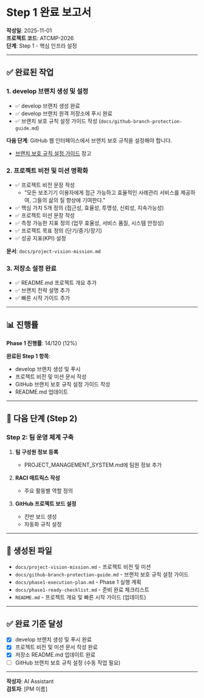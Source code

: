 # Step 1 완료 보고서

**작성일**: 2025-11-01  
**프로젝트 코드**: ATCMP-2026  
**단계**: Step 1 - 핵심 인프라 설정

---

## ✅ 완료된 작업

### 1. develop 브랜치 생성 및 설정

- ✅ develop 브랜치 생성 완료
- ✅ develop 브랜치 원격 저장소에 푸시 완료
- ✅ 브랜치 보호 규칙 설정 가이드 작성 (`docs/github-branch-protection-guide.md`)

**다음 단계**: GitHub 웹 인터페이스에서 브랜치 보호 규칙을 설정해야 합니다.
- [브랜치 보호 규칙 설정 가이드](./docs/github-branch-protection-guide.md) 참고

### 2. 프로젝트 비전 및 미션 명확화

- ✅ 프로젝트 비전 문장 작성
  - "모든 보조기기 이용자에게 접근 가능하고 효율적인 사례관리 서비스를 제공하여, 그들의 삶의 질 향상에 기여한다."
- ✅ 핵심 가치 5개 정의 (접근성, 효율성, 투명성, 신뢰성, 지속가능성)
- ✅ 프로젝트 미션 문장 작성
- ✅ 측정 가능한 지표 정의 (업무 효율성, 서비스 품질, 시스템 안정성)
- ✅ 프로젝트 목표 정의 (단기/중기/장기)
- ✅ 성공 지표(KPI) 설정

**문서**: `docs/project-vision-mission.md`

### 3. 저장소 설정 완료

- ✅ README.md 프로젝트 개요 추가
- ✅ 브랜치 전략 설명 추가
- ✅ 빠른 시작 가이드 추가

---

## 📊 진행률

**Phase 1 진행률**: 14/120 (12%)

**완료된 Step 1 항목**:
- develop 브랜치 생성 및 푸시
- 프로젝트 비전 및 미션 문서 작성
- GitHub 브랜치 보호 규칙 설정 가이드 작성
- README.md 업데이트

---

## 🚀 다음 단계 (Step 2)

### Step 2: 팀 운영 체계 구축

1. **팀 구성원 정보 등록**
   - PROJECT_MANAGEMENT_SYSTEM.md에 팀원 정보 추가

2. **RACI 매트릭스 작성**
   - 주요 활동별 역할 정의

3. **GitHub 프로젝트 보드 설정**
   - 칸반 보드 생성
   - 자동화 규칙 설정

---

## 📝 생성된 파일

- `docs/project-vision-mission.md` - 프로젝트 비전 및 미션
- `docs/github-branch-protection-guide.md` - 브랜치 보호 규칙 설정 가이드
- `docs/phase1-execution-plan.md` - Phase 1 실행 계획
- `docs/phase1-ready-checklist.md` - 준비 완료 체크리스트
- `README.md` - 프로젝트 개요 및 빠른 시작 가이드 (업데이트)

---

## ✅ 완료 기준 달성

- [x] develop 브랜치 생성 및 푸시 완료
- [x] 프로젝트 비전 및 미션 문서 작성 완료
- [x] 저장소 README.md 업데이트 완료
- [ ] GitHub 브랜치 보호 규칙 설정 (수동 작업 필요)

---

**작성자**: AI Assistant  
**검토자**: [PM 이름]

